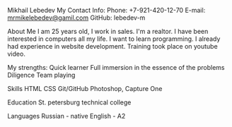 Mikhail Lebedev
My Contact Info:
Phone: +7-921-420-12-70
E-mail: mrmikelebedev@gamil.com
GitHub: lebedev-m

About Me
I am 25 years old, I work in sales. I'm a realtor. I have been interested in computers all my life. I want to learn programming. 
I already had experience in website development. Training took place on youtube video.

My strengths:
Quick learner
Full immersion in the essence of the problems
Diligence
Team playing

Skills
HTML
CSS
Git/GitHub
Photoshop, Capture One


Education
St. petersburg technical college


Languages
Russian - native
English - A2
